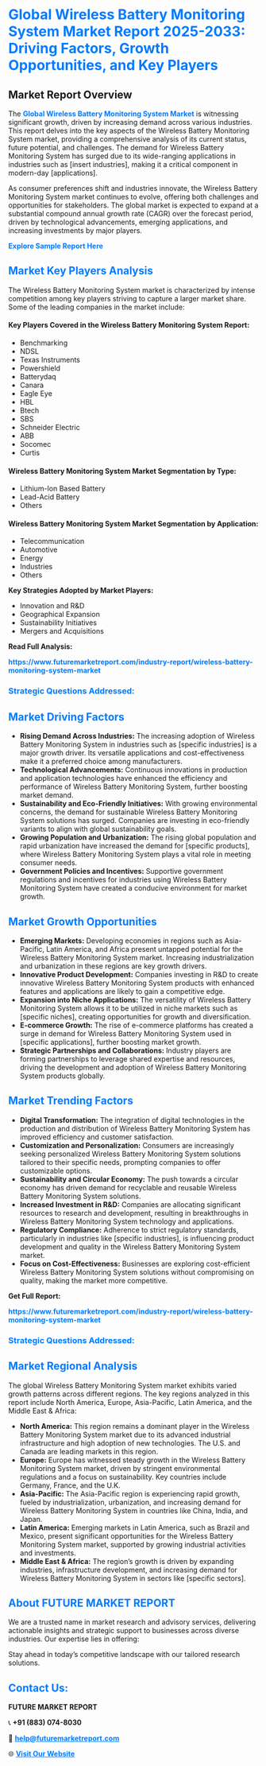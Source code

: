 <h1 style="color: #007BFF;">Global Wireless Battery Monitoring System Market Report 2025-2033: Driving Factors, Growth Opportunities, and Key Players</h1>

<section id="overview">
<h2>Market Report Overview</h2>
<p>The <a href="https://www.futuremarketreport.com/industry-report/wireless-battery-monitoring-system-market" style="color: #007BFF; text-decoration: none;"><strong>Global Wireless Battery Monitoring System Market</strong></a> is witnessing significant growth, driven by increasing demand across various industries. This report delves into the key aspects of the Wireless Battery Monitoring System market, providing a comprehensive analysis of its current status, future potential, and challenges. The demand for Wireless Battery Monitoring System has surged due to its wide-ranging applications in industries such as [insert industries], making it a critical component in modern-day [applications].</p>
<p>As consumer preferences shift and industries innovate, the Wireless Battery Monitoring System market continues to evolve, offering both challenges and opportunities for stakeholders. The global market is expected to expand at a substantial compound annual growth rate (CAGR) over the forecast period, driven by technological advancements, emerging applications, and increasing investments by major players.</p>
</section>

<section id="overview">
<p><a href="https://www.futuremarketreport.com/request-sample/reportId=102290" style="color: #007BFF; text-decoration: none;"><strong>Explore Sample Report Here</strong></a></p>
</section>

<section id="key-players">
<h2 style="color: #007BFF;">Market Key Players Analysis</h2>
<p>The Wireless Battery Monitoring System market is characterized by intense competition among key players striving to capture a larger market share. Some of the leading companies in the market include:</p>
<h4>Key Players Covered in the Wireless Battery Monitoring System Report:</h4>
<ul><li>Benchmarking</li><li>NDSL</li><li>Texas Instruments</li><li>Powershield</li><li>Batterydaq</li><li>Canara</li><li>Eagle Eye</li><li>HBL</li><li>Btech</li><li>SBS</li><li>Schneider Electric</li><li>ABB</li><li>Socomec</li><li>Curtis</li></ul>
<h4>Wireless Battery Monitoring System Market Segmentation by Type:</h4>
<ul><li>Lithium-Ion Based Battery</li><li>Lead-Acid Battery</li><li>Others</li></ul>

<h4>Wireless Battery Monitoring System Market Segmentation by Application:</h4>
<ul><li>Telecommunication</li><li>Automotive</li><li>Energy</li><li>Industries</li><li>Others</li></ul>
<p><strong>Key Strategies Adopted by Market Players:</strong></p>
<ul>
<li>Innovation and R&D</li>
<li>Geographical Expansion</li>
<li>Sustainability Initiatives</li>
<li>Mergers and Acquisitions</li>
</ul>
</section>

<section>
<p><strong>Read Full Analysis: </strong></p><a href="https://www.futuremarketreport.com/industry-report/wireless-battery-monitoring-system-market" style="color: #007BFF; text-decoration: none;"><strong>https://www.futuremarketreport.com/industry-report/wireless-battery-monitoring-system-market</strong></a>
<h3 style="color: #007BFF;">Strategic Questions Addressed:</h3>
</section>

<section id="driving-factors">
<h2 style="color: #007BFF;">Market Driving Factors</h2>
<ul>
<li><strong>Rising Demand Across Industries:</strong> The increasing adoption of Wireless Battery Monitoring System in industries such as [specific industries] is a major growth driver. Its versatile applications and cost-effectiveness make it a preferred choice among manufacturers.</li>
<li><strong>Technological Advancements:</strong> Continuous innovations in production and application technologies have enhanced the efficiency and performance of Wireless Battery Monitoring System, further boosting market demand.</li>
<li><strong>Sustainability and Eco-Friendly Initiatives:</strong> With growing environmental concerns, the demand for sustainable Wireless Battery Monitoring System solutions has surged. Companies are investing in eco-friendly variants to align with global sustainability goals.</li>
<li><strong>Growing Population and Urbanization:</strong> The rising global population and rapid urbanization have increased the demand for [specific products], where Wireless Battery Monitoring System plays a vital role in meeting consumer needs.</li>
<li><strong>Government Policies and Incentives:</strong> Supportive government regulations and incentives for industries using Wireless Battery Monitoring System have created a conducive environment for market growth.</li>
</ul>
</section>

<section id="growth-opportunities">
<h2 style="color: #007BFF;">Market Growth Opportunities</h2>
<ul>
<li><strong>Emerging Markets:</strong> Developing economies in regions such as Asia-Pacific, Latin America, and Africa present untapped potential for the Wireless Battery Monitoring System market. Increasing industrialization and urbanization in these regions are key growth drivers.</li>
<li><strong>Innovative Product Development:</strong> Companies investing in R&D to create innovative Wireless Battery Monitoring System products with enhanced features and applications are likely to gain a competitive edge.</li>
<li><strong>Expansion into Niche Applications:</strong> The versatility of Wireless Battery Monitoring System allows it to be utilized in niche markets such as [specific niches], creating opportunities for growth and diversification.</li>
<li><strong>E-commerce Growth:</strong> The rise of e-commerce platforms has created a surge in demand for Wireless Battery Monitoring System used in [specific applications], further boosting market growth.</li>
<li><strong>Strategic Partnerships and Collaborations:</strong> Industry players are forming partnerships to leverage shared expertise and resources, driving the development and adoption of Wireless Battery Monitoring System products globally.</li>
</ul>
</section>

<section id="trending-factors">
<h2 style="color: #007BFF;">Market Trending Factors</h2>
<ul>
<li><strong>Digital Transformation:</strong> The integration of digital technologies in the production and distribution of Wireless Battery Monitoring System has improved efficiency and customer satisfaction.</li>
<li><strong>Customization and Personalization:</strong> Consumers are increasingly seeking personalized Wireless Battery Monitoring System solutions tailored to their specific needs, prompting companies to offer customizable options.</li>
<li><strong>Sustainability and Circular Economy:</strong> The push towards a circular economy has driven demand for recyclable and reusable Wireless Battery Monitoring System solutions.</li>
<li><strong>Increased Investment in R&D:</strong> Companies are allocating significant resources to research and development, resulting in breakthroughs in Wireless Battery Monitoring System technology and applications.</li>
<li><strong>Regulatory Compliance:</strong> Adherence to strict regulatory standards, particularly in industries like [specific industries], is influencing product development and quality in the Wireless Battery Monitoring System market.</li>
<li><strong>Focus on Cost-Effectiveness:</strong> Businesses are exploring cost-efficient Wireless Battery Monitoring System solutions without compromising on quality, making the market more competitive.</li>
</ul>
</section>

<section>
<p><strong>Get Full Report: </strong></p><a href="https://www.futuremarketreport.com/industry-report/wireless-battery-monitoring-system-market" style="color: #007BFF; text-decoration: none;"><strong>https://www.futuremarketreport.com/industry-report/wireless-battery-monitoring-system-market</strong></a>
<h3 style="color: #007BFF;">Strategic Questions Addressed:</h3>
</section>


<section id="regional-analysis">
<h2 style="color: #007BFF;">Market Regional Analysis</h2>
<p>The global Wireless Battery Monitoring System market exhibits varied growth patterns across different regions. The key regions analyzed in this report include North America, Europe, Asia-Pacific, Latin America, and the Middle East & Africa:</p>
<ul>
<li><strong>North America:</strong> This region remains a dominant player in the Wireless Battery Monitoring System market due to its advanced industrial infrastructure and high adoption of new technologies. The U.S. and Canada are leading markets in this region.</li>
<li><strong>Europe:</strong> Europe has witnessed steady growth in the Wireless Battery Monitoring System market, driven by stringent environmental regulations and a focus on sustainability. Key countries include Germany, France, and the U.K.</li>
<li><strong>Asia-Pacific:</strong> The Asia-Pacific region is experiencing rapid growth, fueled by industrialization, urbanization, and increasing demand for Wireless Battery Monitoring System in countries like China, India, and Japan.</li>
<li><strong>Latin America:</strong> Emerging markets in Latin America, such as Brazil and Mexico, present significant opportunities for the Wireless Battery Monitoring System market, supported by growing industrial activities and investments.</li>
<li><strong>Middle East & Africa:</strong> The region’s growth is driven by expanding industries, infrastructure development, and increasing demand for Wireless Battery Monitoring System in sectors like [specific sectors].</li>
</ul>
</section>

<footer>
<h2 style="color: #007BFF;">About FUTURE MARKET REPORT</h2>
<p>We are a trusted name in market research and advisory services, delivering actionable insights and strategic support to businesses across diverse industries. Our expertise lies in offering:</p>

<p>Stay ahead in today’s competitive landscape with our tailored research solutions.</p>

<h2 style="color: #007BFF;">Contact Us:</h2>
<p><strong>FUTURE MARKET REPORT</strong></p>
<p>📞 <strong>+91 (883) 074-8030</strong></p>
<p>📧 <strong><a href="mailto:help@futuremarketreport.com" style="color: #007BFF;">help@futuremarketreport.com</a></strong></p>
<p>🌐 <strong><a href="https://www.futuremarketreport.com/" style="color: #007BFF;">Visit Our Website</a></strong></p>
</footer>